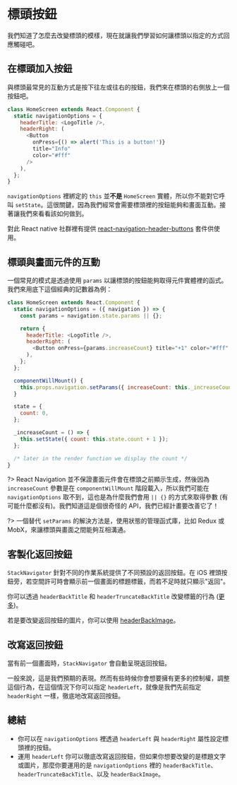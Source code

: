 # 標頭按鈕

我們知道了怎麼去改變標頭的模樣，現在就讓我們學習如何讓標頭以指定的方式回應觸碰吧。

## 在標頭加入按鈕

與標頭最常見的互動方式是按下往左或往右的按鈕，我們來在標頭的右側放上一個按鈕吧。

```javascript
class HomeScreen extends React.Component {
  static navigationOptions = {
    headerTitle: <LogoTitle />,
    headerRight: (
      <Button
        onPress={() => alert('This is a button!')}
        title="Info"
        color="#fff"
      />
    ),
  };
}
```

`navigationOptions` 裡綁定的 `this` 並**不是**  `HomeScreen` 實體，所以你不能對它呼叫 `setState`。這很關鍵，因為我們經常會需要標頭裡的按鈕能夠和畫面互動。接著讓我們來看看該如何做到。

對此 React native 社群裡有提供 [react-navigation-header-buttons](https://github.com/vonovak/react-navigation-header-buttons) 套件供使用。

## 標頭與畫面元件的互動

一個常見的模式是透過使用 `params` 以讓標頭的按鈕能夠取得元件實體裡的函式。我們來用底下這個經典的記數器為例：

```javascript
class HomeScreen extends React.Component {
  static navigationOptions = ({ navigation }) => {
    const params = navigation.state.params || {};

    return {
      headerTitle: <LogoTitle />,
      headerRight: (
        <Button onPress={params.increaseCount} title="+1" color="#fff" />
      ),
    };
  };

  componentWillMount() {
    this.props.navigation.setParams({ increaseCount: this._increaseCount });
  }

  state = {
    count: 0,
  };

  _increaseCount = () => {
    this.setState({ count: this.state.count + 1 });
  };

  /* later in the render function we display the count */
}
```

?> React Navigation 並不保證畫面元件會在標頭之前顯示生成，然後因為 `increaseCount` 參數是在 `componentWillMount` 階段載入，所以我們可能在 `navigationOptions` 取不到，這也是為什麼我們會用 `|| {}` 的方式來取得參數 (有可能什麼都沒有)。我們知道這是個很奇怪的 API，我們已經計畫要改善它了！

?> 一個替代 `setParams` 的解決方法是，使用狀態的管理函式庫，比如 Redux 或 MobX，來讓標頭與畫面之間能夠互相溝通。



## 客製化返回按鈕

`StackNavigator` 針對不同的作業系統提供了不同預設的返回按鈕。在 iOS 裡頭按鈕旁，若空間許可時會顯示前一個畫面的標題標籤，而若不足時就只顯示"返回"。

你可以透過 `headerBackTitle` 和 `headerTruncateBackTitle` 改變標籤的行為 ([更多](https://reactnavigation.org/docs/stack-navigator.html#headerbacktitle))。

若是要改變返回按鈕的圖片，你可以使用 [headerBackImage](https://reactnavigation.org/docs/stack-navigator.html#headerbackimage)。



## 改寫返回按鈕

當有前一個畫面時，`StackNavigator` 會自動呈現返回按鈕。

一般來說，這是我們預期的表現。然而有些時候你會想要擁有更多的控制權，調整這個行為，在這個情況下你可以指定 `headerLeft`，就像是我們先前指定 `headerRight` 一樣，徹底地改寫返回按鈕。



## 總結

- 你可以在 `navigationOptions` 裡透過 `headerLeft` 與 `headerRight` 屬性設定標頭裡的按鈕。
- 運用 `headerLeft` 你可以徹底改寫返回按鈕，但如果你想要改變的是標題文字或圖片，那麼你要運用的是 `navigationOptions` 裡的 `headerBackTitle`、`headerTruncateBackTitle`、以及 `headerBackImage`。